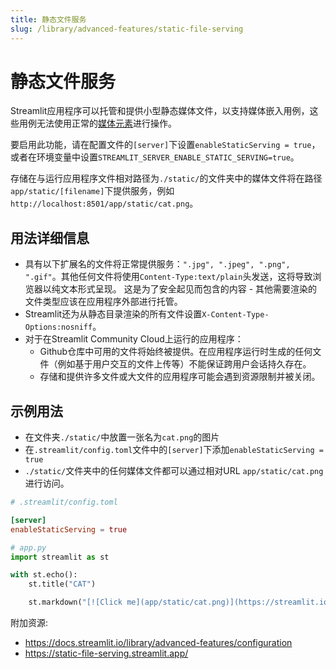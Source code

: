 ```yaml
---
title: 静态文件服务
slug: /library/advanced-features/static-file-serving
---
```


# 静态文件服务

Streamlit应用程序可以托管和提供小型静态媒体文件，以支持媒体嵌入用例，这些用例无法使用正常的[媒体元素](https://docs.streamlit.io/library/api-reference/media)进行操作。

要启用此功能，请在配置文件的`[server]`下设置`enableStaticServing = true`，或者在环境变量中设置`STREAMLIT_SERVER_ENABLE_STATIC_SERVING=true`。

存储在与运行应用程序文件相对路径为`./static/`的文件夹中的媒体文件将在路径`app/static/[filename]`下提供服务，例如`http://localhost:8501/app/static/cat.png`。

## 用法详细信息

- 具有以下扩展名的文件将正常提供服务：`".jpg", ".jpeg", ".png", ".gif"`。其他任何文件将使用`Content-Type:text/plain`头发送，这将导致浏览器以纯文本形式呈现。
  这是为了安全起见而包含的内容 - 其他需要渲染的文件类型应该在应用程序外部进行托管。
- Streamlit还为从静态目录渲染的所有文件设置`X-Content-Type-Options:nosniff`。
- 对于在Streamlit Community Cloud上运行的应用程序：
  - Github仓库中可用的文件将始终被提供。在应用程序运行时生成的任何文件（例如基于用户交互的文件上传等）不能保证跨用户会话持久存在。
  - 存储和提供许多文件或大文件的应用程序可能会遇到资源限制并被关闭。

## 示例用法

- 在文件夹`./static/`中放置一张名为`cat.png`的图片
- 在`.streamlit/config.toml`文件中的`[server]`下添加`enableStaticServing = true`
- `./static/`文件夹中的任何媒体文件都可以通过相对URL `app/static/cat.png` 进行访问。

```toml
# .streamlit/config.toml

[server]
enableStaticServing = true
```

```python
# app.py
import streamlit as st

with st.echo():
    st.title("CAT")

    st.markdown("[![Click me](app/static/cat.png)](https://streamlit.io)")

```

附加资源:

- <https://docs.streamlit.io/library/advanced-features/configuration>
- <https://static-file-serving.streamlit.app/>

<Cloud src="https://static-file-serving.streamlit.app/?embedded=true" height="1000" />
